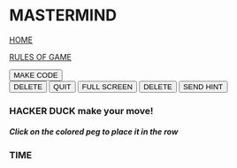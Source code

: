 <!doctype html>
<html>
  <head>
    <title> Mastermind </title>
  </head>
  <body>
    <main>
      <h1> MASTERMIND</h1>
      <p><a href="#">HOME</a> </p>
      <p><a href="#">RULES OF GAME</a> </p
        <form action="/makecode" method="get">
                            <button type="submit">MAKE CODE</button>
        <form action="/delete" method="get">
                            <button type="submit">DELETE</button>
        <form action="/quit" method="get">
                            <button type="submit">QUIT</button>
        <form action="/full-screen" method="get">
                            <button type="submit">FULL SCREEN</button>
        <form action="/delete" method="get">
                            <button type="submit">DELETE</button>
        <form action="/sendhint" method="get">
                            <button type="submit">SEND HINT</button>
        <h3> HACKER DUCK make your move!</h3> 
       <h5> Click on the colored peg to place it in the row </h5>
       <h3> TIME </h3> 
    </main>
  </body>
</html>
